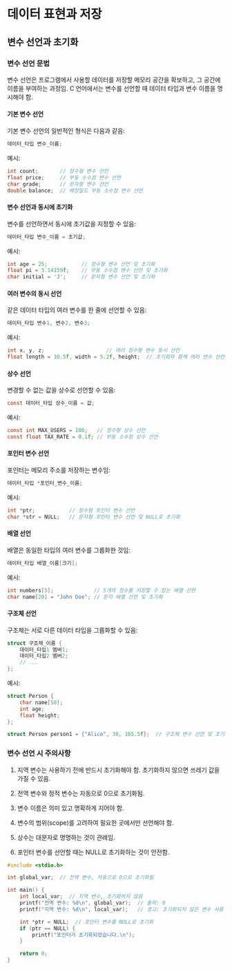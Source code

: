 # 데이터 표현과 저장

## 변수 선언과 초기화

### 변수 선언 문법

변수 선언은 프로그램에서 사용할 데이터를 저장할 메모리 공간을 확보하고, 그 공간에 이름을 부여하는 과정임. C 언어에서는 변수를 선언할 때 데이터 타입과 변수 이름을 명시해야 함.

#### 기본 변수 선언

기본 변수 선언의 일반적인 형식은 다음과 같음:

```c
데이터_타입 변수_이름;
```

예시:

```c
int count;       // 정수형 변수 선언
float price;     // 부동 소수점 변수 선언
char grade;      // 문자형 변수 선언
double balance;  // 배정밀도 부동 소수점 변수 선언
```

#### 변수 선언과 동시에 초기화

변수를 선언하면서 동시에 초기값을 지정할 수 있음:

```c
데이터_타입 변수_이름 = 초기값;
```

예시:

```c
int age = 25;           // 정수형 변수 선언 및 초기화
float pi = 3.14159f;    // 부동 소수점 변수 선언 및 초기화
char initial = 'J';     // 문자형 변수 선언 및 초기화
```

#### 여러 변수의 동시 선언

같은 데이터 타입의 여러 변수를 한 줄에 선언할 수 있음:

```c
데이터_타입 변수1, 변수2, 변수3;
```

예시:

```c
int x, y, z;                    // 여러 정수형 변수 동시 선언
float length = 10.5f, width = 5.2f, height;  // 초기화와 함께 여러 변수 선언
```

#### 상수 선언

변경할 수 없는 값을 상수로 선언할 수 있음:

```c
const 데이터_타입 상수_이름 = 값;
```

예시:

```c
const int MAX_USERS = 100;   // 정수형 상수 선언
const float TAX_RATE = 0.1f; // 부동 소수점 상수 선언
```

#### 포인터 변수 선언

포인터는 메모리 주소를 저장하는 변수임:

```c
데이터_타입 *포인터_변수_이름;
```

예시:

```c
int *ptr;           // 정수형 포인터 변수 선언
char *str = NULL;   // 문자형 포인터 변수 선언 및 NULL로 초기화
```

#### 배열 선언

배열은 동일한 타입의 여러 변수를 그룹화한 것임:

```c
데이터_타입 배열_이름[크기];
```

예시:

```c
int numbers[5];             // 5개의 정수를 저장할 수 있는 배열 선언
char name[20] = "John Doe"; // 문자 배열 선언 및 초기화
```

#### 구조체 선언

구조체는 서로 다른 데이터 타입을 그룹화할 수 있음:

```c
struct 구조체_이름 {
    데이터_타입1 멤버1;
    데이터_타입2 멤버2;
    // ...
};
```

예시:

```c
struct Person {
    char name[50];
    int age;
    float height;
};

struct Person person1 = {"Alice", 30, 165.5f};  // 구조체 변수 선언 및 초기화
```

### 변수 선언 시 주의사항

1. 지역 변수는 사용하기 전에 반드시 초기화해야 함. 초기화하지 않으면 쓰레기 값을 가질 수 있음.

2. 전역 변수와 정적 변수는 자동으로 0으로 초기화됨.

3. 변수 이름은 의미 있고 명확하게 지어야 함.

4. 변수의 범위(scope)를 고려하여 필요한 곳에서만 선언해야 함.

5. 상수는 대문자로 명명하는 것이 관례임.

6. 포인터 변수를 선언할 때는 NULL로 초기화하는 것이 안전함.

```c
#include <stdio.h>

int global_var;  // 전역 변수, 자동으로 0으로 초기화됨

int main() {
    int local_var;  // 지역 변수, 초기화하지 않음
    printf("전역 변수: %d\n", global_var);  // 출력: 0
    printf("지역 변수: %d\n", local_var);   // 경고: 초기화되지 않은 변수 사용

    int *ptr = NULL;  // 포인터 변수를 NULL로 초기화
    if (ptr == NULL) {
        printf("포인터가 초기화되었습니다.\n");
    }

    return 0;
}
```
